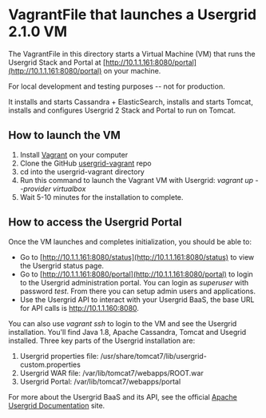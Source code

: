 # VagrantFile that launches a Usergrid 2.1.0 VM

The VagrantFile in this directory starts a Virtual Machine (VM) that runs the 
Usergrid Stack and Portal at [http://10.1.1.161:8080/portal](http://10.1.1.161:8080/portal) on your machine.

For local development and testing purposes -- not for production.

It installs and starts Cassandra + ElasticSearch, installs and starts Tomcat, installs and configures Usergrid 2 Stack and Portal to run on Tomcat. 

## How to launch the VM

1. Install [Vagrant](https://www.vagrantup.com/) on your computer
2. Clone the GitHub [usergrid-vagrant](https://github.com/snoopdave/usergrid-vagrant) repo
3. cd into the usergrid-vagrant directory
4. Run this command to launch the Vagrant VM with Usergrid: *vagrant up --provider virtualbox*
5. Wait 5-10 minutes for the installation to complete.

## How to access the Usergrid Portal

Once the VM launches and completes initialization, you should be able to:

* Go to [http://10.1.1.161:8080/status](http://10.1.1.161:8080/status) to view the Usergrid status page.
* Go to [http://10.1.1.161:8080/portal](http://10.1.1.161:8080/portal) to login to the Usergrid administration portal. You can login as *superuser* with password *test*. From there you can setup admin users and applications. 
* Use the Usergrid API to interact with your Usergrid BaaS, the base URL for API calls is http://10.1.1.160:8080. 

You can also use *vagrant ssh* to login to the VM and see the Usergrid installation. You'll find Java 1.8, Apache Cassandra, Tomcat and Usegrid installed. Three key parts of the Usergrid installation are:

1. Usergrid properties file: /usr/share/tomcat7/lib/usergrid-custom.properties
2. Usergrid WAR file: /var/lib/tomcat7/webapps/ROOT.war
3. Usergrid Portal: /var/lib/tomcat7/webapps/portal

For more about the Usergrid BaaS and its API, see the official [Apache Usergrid Documentation](http://usergrid.apache.org/docs/) site.


